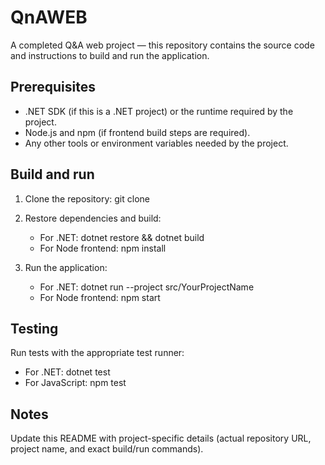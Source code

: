 # QnAWEB

A completed Q&A web project — this repository contains the source code and instructions to build and run the application.

## Prerequisites

- .NET SDK (if this is a .NET project) or the runtime required by the project.
- Node.js and npm (if frontend build steps are required).
- Any other tools or environment variables needed by the project.

## Build and run

1. Clone the repository:
   git clone <repo-url>

2. Restore dependencies and build:
   - For .NET: dotnet restore && dotnet build
   - For Node frontend: npm install

3. Run the application:
   - For .NET: dotnet run --project src/YourProjectName
   - For Node frontend: npm start

## Testing

Run tests with the appropriate test runner:
- For .NET: dotnet test
- For JavaScript: npm test

## Notes

Update this README with project-specific details (actual repository URL, project name, and exact build/run commands).
